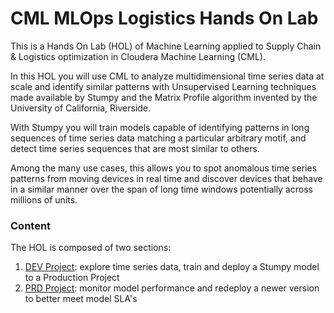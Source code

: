 # CML MLOps Logistics Hands On Lab

This is a Hands On Lab (HOL) of Machine Learning applied to Supply Chain & Logistics optimization in Cloudera Machine Learning (CML).

In this HOL you will use CML to analyze multidimensional time series data at scale and identify similar patterns with Unsupervised Learning techniques made available by Stumpy and the Matrix Profile algorithm invented by the University of California, Riverside.

With Stumpy you will train models capable of identifying patterns in long sequences of time series data matching a particular arbitrary motif, and detect time series sequences that are most similar to others.

Among the many use cases, this allows you to spot anomalous time series patterns from moving devices in real time and discover devices that behave in a similar manner over the span of long time windows potentially across millions of units.

### Content

The HOL is composed of two sections:

1. [DEV Project](https://github.com/pdefusco/CML_MLOps_Logistics_DEV): explore time series data, train and deploy a Stumpy model to a Production Project
2. [PRD Project](https://github.com/pdefusco/CML_MLOps_Logistics_PRD): monitor model performance and redeploy a newer version to better meet model SLA's
